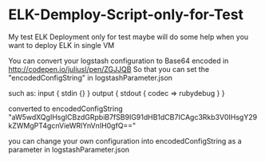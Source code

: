 # ELK-Demploy-Script-only-for-Test
My test ELK Deployment
only for test
maybe will do some help when you want to deploy ELK in single VM


You can convert your logstash configuration to Base64 encoded in http://codepen.io/juliusl/pen/ZGJJQB
So that you can set the "encodedConfigString" in logstashParameter.json


such as:
input  {
  stdin {}
}
output {
  stdout { codec => rubydebug }
}

converted to encodedConfigString "aW5wdXQgIHsgICBzdGRpbiB7fSB9IG91dHB1dCB7ICAgc3Rkb3V0IHsgY29kZWMgPT4gcnVieWRlYnVnIH0gfQ=="

you can change your own configuration into encodedConfigString as a parameter in logstashParameter.json

